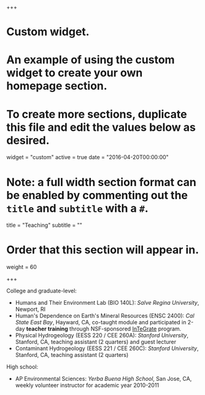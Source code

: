 +++
# Custom widget.
# An example of using the custom widget to create your own homepage section.
# To create more sections, duplicate this file and edit the values below as desired.
widget = "custom"
active = true
date = "2016-04-20T00:00:00"

# Note: a full width section format can be enabled by commenting out the `title` and `subtitle` with a `#`.
title = "Teaching"
subtitle = ""

# Order that this section will appear in.
weight = 60

+++

College and graduate-level:

- Humans and Their Environment Lab (BIO 140L): _Salve Regina University_, Newport, RI
- Human's Dependence on Earth's Mineral Resources (ENSC 2400): _Cal State East Bay_, Hayward, CA, co-taught module and participated in 2-day **teacher training** through NSF-sponsored [InTeGrate](https://serc.carleton.edu/integrate/index.html) program.
- Physical Hydrogeology (EESS 220 / CEE 260A): _Stanford University_, Stanford, CA, teaching assistant (2 quarters) and guest lecturer
- Contaminant Hydrogeology (EESS 221 / CEE 260C): _Stanford University_, Stanford, CA, teaching assistant (2 quarters)

High school:

- AP Environmental Sciences: _Yerba Buena High School_, San Jose, CA, weekly volunteer instructor for academic year 2010-2011




